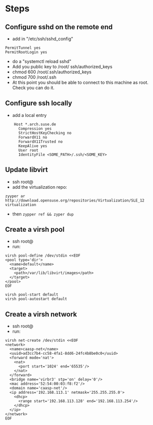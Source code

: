 # Steps


## Configure sshd on the remote end

  - add in "/etc/ssh/sshd_config"

```
PermitTunnel yes
PermitRootLogin yes
```

  - do a "systemctl reload sshd"
  - Add you public key to /root/ ssh/authorized_keys
  - chmod 600 /root/.ssh/authorized_keys
  - chmod 700 /root/.ssh
  - At this point you should be able to connect to this machine as root.
  Check you can do it.


## Configure ssh locally

  - add a local entry

```
    Host *.arch.suse.de
      Compression yes
      StrictHostKeyChecking no
      ForwardX11 no
      ForwardX11Trusted no
      KeepAlive yes
      User root
      IdentityFile <SOME_PATH>/.ssh/<SOME_KEY>
```

## Update libvirt

  - ssh root@<HOST>
  - add the virtualization repo:

```
zyyper ar http://download.opensuse.org/repositories/Virtualization/SLE_12 virtualization
```

  - then `zypper ref && zyper dup`


## Create a virsh pool

  - ssh root@<HOST>
  - run:

```
virsh pool-define /dev/stdin <<EOF
<pool type='dir'>
  <name>default</name>
  <target>
    <path>/var/lib/libvirt/images</path>
  </target>
</pool>
EOF

virsh pool-start default
virsh pool-autostart default
```

## Create a virsh network

  - ssh root@<HOST>
  - run:

```
virsh net-create /dev/stdin <<EOF
<network>
  <name>caasp-net</name>
  <uuid>ad3cc7b4-cc58-4fa1-8dd6-24fc4b8be0c0</uuid>
  <forward mode='nat'>
    <nat>
      <port start='1024' end='65535'/>
    </nat>
  </forward>
  <bridge name='virbr3' stp='on' delay='0'/>
  <mac address='52:54:00:03:f8:f2'/>
  <domain name='caasp-net'/>
  <ip address='192.168.113.1' netmask='255.255.255.0'>
    <dhcp>
      <range start='192.168.113.128' end='192.168.113.254'/>
    </dhcp>
  </ip>
</network>
EOF
```
